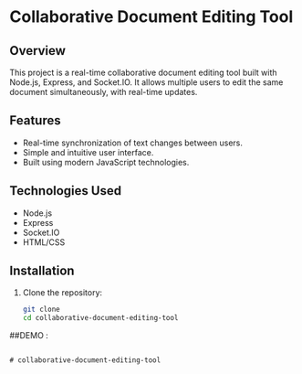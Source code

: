 # Collaborative Document Editing Tool

## Overview
This project is a real-time collaborative document editing tool built with Node.js, Express, and Socket.IO. It allows multiple users to edit the same document simultaneously, with real-time updates.

## Features
- Real-time synchronization of text changes between users.
- Simple and intuitive user interface.
- Built using modern JavaScript technologies.

## Technologies Used
- Node.js
- Express
- Socket.IO
- HTML/CSS

## Installation
1. Clone the repository:
   ```bash
   git clone 
   cd collaborative-document-editing-tool


##DEMO :
```[text](https://go.screenpal.com/watch/cZ66coVW32a)#   c o l l a b o r a t i v e - d o c u m e n t - e d i t i n g - t o o l  
 #   c o l l a b o r a t i v e - d o c u m e n t - e d i t i n g - t o o l  
 